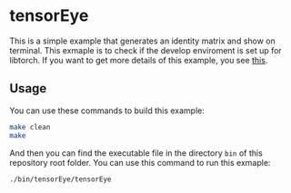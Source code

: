 # tensorEye
This is a simple example that generates an identity matrix and show on terminal. This exmaple is to check if the develop enviroment is set up for libtorch. If you want to get more details of this example, you see [this](https://pytorch.org/tutorials/advanced/cpp_frontend.html#writing-a-basic-application).

## Usage
You can use these commands to build this example:
```bash
make clean
make
```

And then you can find the executable file in the directory `bin` of this repository root folder. You can use this command to run this exmaple:
```bash
./bin/tensorEye/tensorEye
```